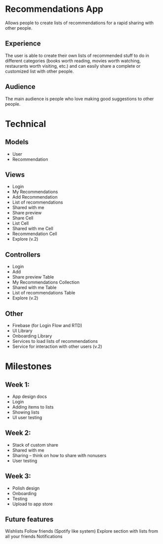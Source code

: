 # Recommendations App
Allows people to create lists of recommendations for a rapid sharing with other people.

## Experience
The user is able to create their own lists of recommended stuff to do in different categories (books worth reading, movies worth watching, restaurants worth visiting, etc.) and can easily share a complete or customized list with other people.

## Audience
The main audience is people who love making good suggestions to other people. 

# Technical
## Models
- User
- Recommendation

## Views
- Login
- My Recommendations
- Add Recommendation
- List of recommendations
- Shared with me
- Share preview
- Share Cell
- List Cell
- Shared with me Cell
- Recommendation Cell
- Explore (v.2)

## Controllers
- Login
- Add
- Share preview Table
- My Recommendations Collection
- Shared with me Table
- List of recommendations Table
- Explore (v.2)

## Other
- Firebase (for Login Flow and RTD)
- UI Library
- Onboarding Library
- Services to load lists of recommendations
- Service for interaction with other users (v.2)

# Milestones
## Week 1:
- App design docs
- Login
- Adding items to lists
- Showing lists
- UI user testing

## Week 2:
- Stack of custom share
- Shared with me
- Sharing – think on how to share with nonusers
- User testing

## Week 3:
- Polish design
- Onboarding
- Testing
- Upload to app store

## Future features
Wishlists
Follow friends (Spotify like system)
Explore section with lists from all your friends
Notifications

